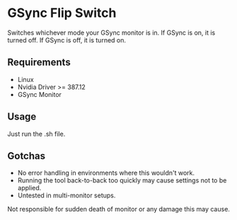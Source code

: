 # GSync Flip Switch
Switches whichever mode your GSync monitor is in. If GSync is on, it is turned off. If GSync is off, it is turned on.

## Requirements
* Linux
* Nvidia Driver >= 387.12
* GSync Monitor

## Usage
Just run the .sh file.

## Gotchas
* No error handling in environments where this wouldn't work.
* Running the tool back-to-back too quickly may cause settings not to be applied.
* Untested in multi-monitor setups.

Not responsible for sudden death of monitor or any damage this may cause.
